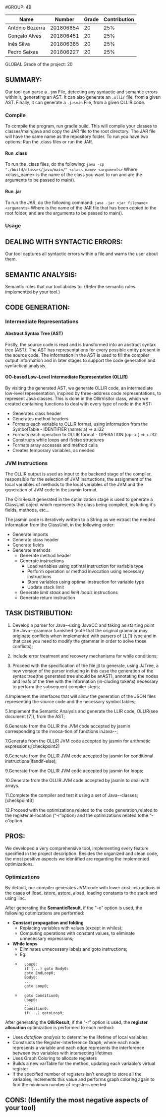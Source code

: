 #GROUP: 4B

|Name|Number|Grade|Contribution|
|----|------|-----|-----------|
|António Bezerra | 201806854 | 20 | 25%|
|Gonçalo Alves | 201806451 | 20 | 25%|
|Inês Silva | 201806385 | 20 | 25%|
|Pedro Seixas | 201806227 | 20 | 25%|

GLOBAL Grade of the project: 20


## SUMMARY:

Our tool can parse a `.jmm` File, detecting any syntactic and semantic errors
within it, generating an AST. It can also generate an `.ollir` file, from a given AST.
Finally, it can generate a `.jasmin` File, from a given OLLIR code.

### Compile

To compile the program, run gradle build. This will compile your classes to classes/main/java and copy the JAR file to the root directory. The JAR file will have the same name as the repository folder.
To run you have two options: Run the .class files or run the JAR.

#### Run .class

To run the .class files, do the following:
`java -cp "./build/classes/java/main/" <class_name> <arguments>`
Where <class_name> is the name of the class you want to run and <arguments> are the arguments to be passed to main().

#### Run .jar

To run the JAR, do the following command:
`java -jar <jar filename> <arguments>`
Where <jar filename> is the name of the JAR file that has been copied to the root folder, and <arguments> are the arguments to be passed to main().

### Usage

## DEALING WITH SYNTACTIC ERRORS:

Our tool captures all syntactic errors within a file and warns the user about them.

## SEMANTIC ANALYSIS:

Semantic rules that our tool abides to:
(Refer the semantic rules implemented by your tool.)

## CODE GENERATION:

### Intermediate Representations

#### Abstract Syntax Tree (AST)
Firstly, the source code is read and is transformed into an abstract syntax tree (AST).
The AST has representations for every possible entity present in the source code. 
The information in the AST is used to fill the compiler output information and in later stages to support the code 
generation and syntactical analysis.

#### OO-based Low-Level Intermediate Representation (OLLIR)

By visiting the generated AST, we generate OLLIR code, an intermediate low-level representation,
inspired by three-address code representations, to represent Java classes.
This is done in the OllirVisitor class, which we created containing functions to deal with every type
of node in the AST:
 - Generates class header
 - Generates method headers
 - Formats each variable to OLLIR format, using information from the SymbolTable - IDENTIFIER (name: a) => a.i32
 - Formats each operation to OLLIR format - OPERATION (op: + ) => +.i32
 - Constructs while loops and if/else structures
 - Formats array accesses and method calls 
 - Creates temporary variables, as needed


### JVM Instructions

The OLLIR output is used as input to the backend stage of the compiler, responsible for the selection of JVM insrtuctions,
the assignment of the local variables of methods to the local variables of the JVM and the generation 
of JVM code in the jasmin format.

The OllirResult generated in the optimization stage is used to generate a ClassUnit object which represents 
the class being compiled, including it's fields, methods, etc...

The jasmin code is iteratively written to a String as we extract the needed information from the ClassUnit, in the following order:
 - Generate imports
 - Generate class header
 - Generate fields
 - Generate methods
   - Generate method header
   - Generate instructions
     - Load variables using optimal instruction for variable type
     - Perform operation or method invocation using necessary instructions
     - Store variables using optimal instruction for variable type
     - Update stack limit
   - Generate *limit stack* and *limit locals* instructions 
   - Generate return instruction


## TASK DISTRIBUTION:

1. Develop a parser for Java--using JavaCC and taking as starting point the Java--grammar furnished (note that the original grammar may originate conflicts when implemented
with parsers of LL(1) type and in that case you need to modify the grammar in order to solve those conflicts);
2. Include error treatment and recovery mechanisms for while conditions; 
   
3. Proceed with the specification of the file jjt to generate, using JJTree, a new version of the parser including in this case the generation of the syntax tree(the generated tree should be anAST), annotating the nodes and leafs of the tree with the information (in-cluding tokens) necessary to perform the subsequent compiler steps; 

4.Implement the interfaces that will allow the generation of the JSON files representing the source code and the necessary symbol tables;

5.Implement the Semantic Analysis and generate the LLIR code, OLLIR(see document [7]), from the AST;

6.Generate from the OLLIR the JVM code accepted by jasmin corresponding to the invoca-tion of functions inJava--;

7.Generate from the OLLIR JVM code accepted by jasmin for arithmetic expressions;[checkpoint2]

8.Generate from the OLLIR JVM code accepted by jasmin for conditional instructions(ifandif-else);

9.Generate from the OLLIR JVM code accepted by jasmin for loops;

10.Generate from the OLLIR JVM code accepted by jasmin to deal with arrays.

11.Complete the compiler and test it using a set of Java--classes;[checkpoint3]

12.Proceed with the optimizations related to the code generation,related to the register al-location (“-r”option) and the optimizations related tothe “-o”option.

## PROS:

We developed a very comprehensive tool, implementing every feature specified in the project description.
Besides the organized and clean code, the most positive aspects we identified are regarding the implemented optimizations.

### Optimizations

By default, our compiler generates JVM code with lower cost instructions in the cases of iload, istore,
astore, aload, loading constants to the stack and using iinc.

After generating the **SemanticResult**, if the "-o" option is used, the following optimizations are performed: 
 - **Constant propagation and folding**
   - Replacing variables with values (except in whiles);
   - Computing operations with constant values, to eliminate unnecessary expressions;
 - **While loops**
   - Eliminates unnecessary labels and goto instructions;
   - Eg:
    - ```
        Loop0:
        if (...) goto Body0:
        goto EndLoop0;
        Body0:
        ...
        goto Loop0;
      ```
    - ```
        goto Condition0;
        Loop0:
        ...
        Condition0:
        if(...) gotoLoop0;
      ```
After generating the **OllirResult**, if the "-r" option is used, the **register allocation** optimization is performed to each method:
 - Uses *dataflow analysis* to determine the lifetime of local variables
 - Constructs the Register-Interference Graph, where each node represents a variable and each edge represents
the interference between two variables with intersecting lifetimes
 - Uses Graph Coloring to allocate registers
 - Builds a new varTable for the method, updating each variable's virtual register
 - If the specified number of registers isn't enough to store all the variables, increments this value and 
performs graph coloring again to find the minimum number of registers needed

## CONS: (Identify the most negative aspects of your tool)
